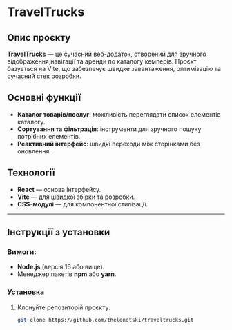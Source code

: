 # TravelTrucks

## Опис проєкту

**TravelTrucks** — це сучасний веб-додаток, створений для зручного відображення,навігації та аренди по каталогу кемперів. Проєкт базується на Vite, що забезпечує швидке завантаження, оптимізацію та сучасний стек розробки.

## Основні функції

- **Каталог товарів/послуг**: можливість переглядати список елементів каталогу.
- **Сортування та фільтрація**: інструменти для зручного пошуку потрібних елементів.
- **Реактивний інтерфейс**: швидкі переходи між сторінками без оновлення.

## Технології

- **React** — основа інтерфейсу.
- **Vite** — для швидкої збірки та розробки.
- **CSS-модулі** — для компонентної стилізації.

---

## Інструкції з установки

### Вимоги:

- **Node.js** (версія 16 або вище).
- Менеджер пакетів **npm** або **yarn**.

### Установка

1. Клонуйте репозиторій проєкту:
   ```bash
   git clone https://github.com/thelenetski/traveltrucks.git
   ```
